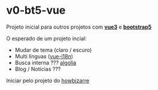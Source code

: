 # v0-bt5-vue
Projeto inicial para outros projetos com [__vue3__](https://vuejs.org/) e [__bootstrap5__](https://getbootstrap.com/)

O esperado de um projeto incial:
- Mudar de tema (claro / escuro)
- Multi línguas ([vue-i18n](https://vue-i18n.intlify.dev/))
- Busca interna ??? [algolia](https://www.algolia.com/developers)
- Blog / Notícias ???

Iniciar pelo projeto do [howbizarre](https://github.com/howbizarre/starter-template-vue-3-bootstrap-5-sass-dark-theme-typescript)
